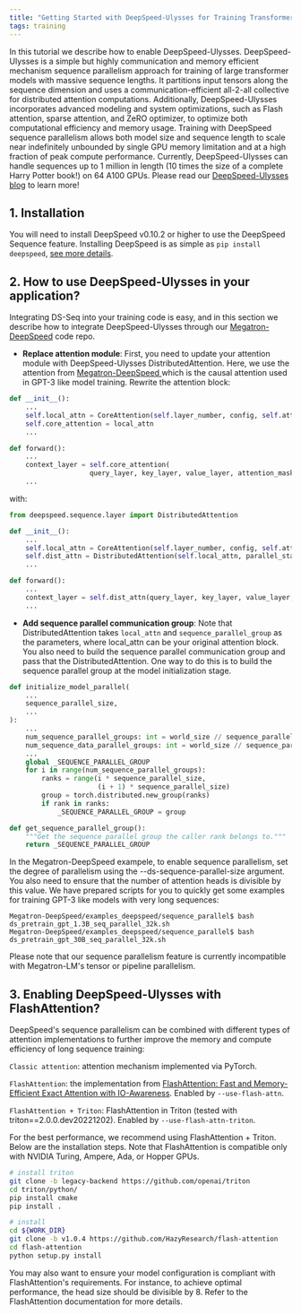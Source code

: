```yaml
---
title: "Getting Started with DeepSpeed-Ulysses for Training Transformer Models with Extreme Long Sequences"
tags: training
---
```


In this tutorial we describe how to enable DeepSpeed-Ulysses. DeepSpeed-Ulysses is a simple but highly communication and memory efficient mechanism sequence parallelism approach for training of large transformer models with massive sequence lengths. It partitions input tensors along the sequence dimension and uses a communication-efficient all-2-all collective for distributed attention computations. Additionally, DeepSpeed-Ulysses incorporates advanced modeling and system optimizations, such as Flash attention, sparse attention, and ZeRO optimizer, to optimize both computational efficiency and memory usage. Training with DeepSpeed sequence parallelism allows both model size and sequence length to scale near indefinitely unbounded by single GPU memory limitation and at a high fraction of peak compute performance. Currently, DeepSpeed-Ulysses can handle sequences up to 1 million in length (10 times the size of a complete Harry Potter book!) on 64 A100 GPUs. Please read our [DeepSpeed-Ulysses blog](https://github.com/deepspeedai/DeepSpeed/tree/master/blogs/deepspeed-ulysses) to learn more!

## 1. Installation

You will need to install DeepSpeed v0.10.2 or higher to use the DeepSpeed Sequence feature. Installing DeepSpeed is as simple as `pip install deepspeed`, [see more details](/tutorials/getting-started/).


## 2. How to use DeepSpeed-Ulysses in your application?

Integrating DS-Seq into your training code is easy, and in this section we describe how to integrate DeepSpeed-Ulysses through our [Megatron-DeepSpeed](https://github.com/deepspeedai/Megatron-DeepSpeed) code repo.


* **Replace attention module**: First, you need to update your attention module with DeepSpeed-Ulysses DistributedAttention. Here, we use the attention from [Megatron-DeepSpeed ](https://github.com/deepspeedai/Megatron-DeepSpeed/blob/main/megatron/model/transformer.py) which is the causal attention used in GPT-3 like model training. Rewrite the attention block:

```python
def __init__():
    ...
    self.local_attn = CoreAttention(self.layer_number, config, self.attn_mask_type)
    self.core_attention = local_attn
    ...

def forward():
    ...
    context_layer = self.core_attention(
                    query_layer, key_layer, value_layer, attention_mask)
    ...
```

with:

```python
from deepspeed.sequence.layer import DistributedAttention

def __init__():
    ...
    self.local_attn = CoreAttention(self.layer_number, config, self.attn_mask_type)
    self.dist_attn = DistributedAttention(self.local_attn, parallel_state.get_sequence_parallel_group())
    ...

def forward():
    ...
    context_layer = self.dist_attn(query_layer, key_layer, value_layer, attention_mask)
    ...

```

* **Add sequence parallel communication group**:  Note that DistributedAttention takes `local_attn` and `sequence_parallel_group` as the parameters, where local_attn can be your original attention block. You also need to build the sequence parallel communication group and pass that the DistributedAttention. One way to do this is to build the sequence parallel group at the model initialization stage.


```python
def initialize_model_parallel(
    ...
    sequence_parallel_size,
    ...
):
    ...
    num_sequence_parallel_groups: int = world_size // sequence_parallel_size
    num_sequence_data_parallel_groups: int = world_size // sequence_parallel_size // data_parallel_size
    ...
    global _SEQUENCE_PARALLEL_GROUP
    for i in range(num_sequence_parallel_groups):
        ranks = range(i * sequence_parallel_size,
                      (i + 1) * sequence_parallel_size)
        group = torch.distributed.new_group(ranks)
        if rank in ranks:
            _SEQUENCE_PARALLEL_GROUP = group

def get_sequence_parallel_group():
    """Get the sequence parallel group the caller rank belongs to."""
    return _SEQUENCE_PARALLEL_GROUP

```

In the Megatron-DeepSpeed exampele, to enable sequence parallelism, set the degree of parallelism using the --ds-sequence-parallel-size argument. You also need to ensure that the number of attention heads is divisible by this value.
We have prepared scripts for you to quickly get some examples for training GPT-3 like models with very long sequences:

```shell
Megatron-DeepSpeed/examples_deepspeed/sequence_parallel$ bash ds_pretrain_gpt_1.3B_seq_parallel_32k.sh
Megatron-DeepSpeed/examples_deepspeed/sequence_parallel$ bash ds_pretrain_gpt_30B_seq_parallel_32k.sh
```

Please note that our sequence parallelism feature is currently incompatible with Megatron-LM's tensor or pipeline parallelism.

## 3. Enabling DeepSpeed-Ulysses with FlashAttention?

DeepSpeed's sequence parallelism can be combined with different types of attention implementations to further improve the memory and compute efficiency of long sequence training:

`Classic attention`: attention mechanism implemented via PyTorch.

`FlashAttention`: the implementation from [FlashAttention: Fast and Memory-Efficient Exact Attention with IO-Awareness](https://arxiv.org/abs/2205.14135). Enabled by `--use-flash-attn`.

`FlashAttention + Triton`: FlashAttention in Triton (tested with triton==2.0.0.dev20221202). Enabled by `--use-flash-attn-triton`.

For the best performance, we recommend using FlashAttention + Triton. Below are the installation steps. Note that FlashAttention is compatible only with NVIDIA Turing, Ampere, Ada, or Hopper GPUs.

```bash
# install triton
git clone -b legacy-backend https://github.com/openai/triton
cd triton/python/
pip install cmake
pip install .
```

```bash
# install
cd ${WORK_DIR}
git clone -b v1.0.4 https://github.com/HazyResearch/flash-attention
cd flash-attention
python setup.py install
```

You may also want to ensure your model configuration is compliant with FlashAttention's requirements. For instance, to achieve optimal performance, the head size should be divisible by 8. Refer to the FlashAttention documentation for more details.
